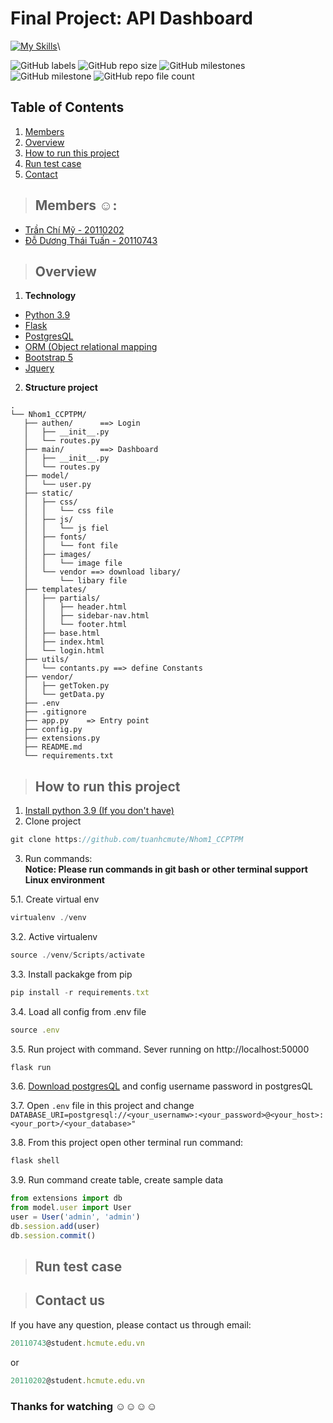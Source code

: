 # Final Project: API Dashboard

[![My Skills](https://skillicons.dev/icons?i=py,js,jquery,html,css,flask,github,postman,vscode,stackoverflow)](https://skillicons.dev)\

![GitHub labels](https://img.shields.io/github/labels/tuanhcmute/Nhom1_CCPTPM/documentation)
![GitHub repo size](https://img.shields.io/github/repo-size/tuanhcmute/Nhom1_CCPTPM)
![GitHub milestones](https://img.shields.io/github/milestones/open/tuanhcmute/Nhom1_CCPTPM)
![GitHub milestone](https://img.shields.io/github/milestones/issues-open/tuanhcmute/Nhom1_CCPTPM/1)
![GitHub repo file count](https://img.shields.io/github/directory-file-count/tuanhcmute/Nhom1_CCPTPM)

## Table of Contents

1. [Members](#members)
2. [Overview](#overview)
3. [How to run this project](#run-project)
4. [Run test case](#run-test)
5. [Contact](#contact)

> ## Members :relaxed:: <a name="members"></a>

- [Trần Chí Mỹ - 20110202](https://github.com/mytranchi)
- [Đỗ Dương Thái Tuấn - 20110743](https://github.com/tuanhcmute)

> ## Overview <a name="overview"></a>

1. **Technology**

- [Python 3.9](https://www.python.org/downloads/)
- [Flask](https://flask.palletsprojects.com/en/2.2.x/)
- [PostgresQL](https://www.postgresql.org/docs/)
- [ORM (Object relational mapping](https://flask-sqlalchemy.palletsprojects.com/en/3.0.x/)
- [Bootstrap 5](https://getbootstrap.com/docs/5.0/getting-started/introduction/)
- [Jquery](https://jquery.com/)

2. **Structure project**
 ```
 .
└── Nhom1_CCPTPM/
    ├── authen/      ==> Login
    │   ├── __init__.py
    │   └── routes.py
    ├── main/        ==> Dashboard
    │   ├── __init__.py
    │   └── routes.py
    ├── model/      
    │   └── user.py
    ├── static/
    │   ├── css/
    │   │   └── css file
    │   ├── js/
    │   │   └── js fiel
    │   ├── fonts/
    │   │   └── font file
    │   ├── images/
    │   │   └── image file
    │   └── vendor ==> download libary/
    │       └── libary file
    ├── templates/
    │   ├── partials/
    │   │   ├── header.html
    │   │   ├── sidebar-nav.html
    │   │   └── footer.html
    │   ├── base.html
    │   ├── index.html
    │   └── login.html
    ├── utils/
    │   └── contants.py ==> define Constants
    ├── vendor/
    │   ├── getToken.py
    │   └── getData.py
    ├── .env
    ├── .gitignore
    ├── app.py    => Entry point
    ├── config.py
    ├── extensions.py
    ├── README.md
    └── requirements.txt
 ```

> ## How to run this project <a name="run-project"></a>

1. [Install python 3.9 (If you don't have)](https://www.python.org/downloads/)
2. Clone project
```js
git clone https://github.com/tuanhcmute/Nhom1_CCPTPM
```
3. Run commands:\
**Notice: Please run commands in git bash or other terminal support Linux environment**
> 
5.1. Create virtual env

```js
virtualenv ./venv
```

3.2. Active virtualenv

```js
source ./venv/Scripts/activate
```

3.3. Install packakge from pip

```js
pip install -r requirements.txt
```

3.4. Load all config from .env file

```js
source .env
```

3.5. Run project with command. Sever running on http://localhost:50000

```js
flask run
```

3.6. [Download postgresQL](https://www.postgresql.org/download/) and config username password in postgresQL

3.7. Open `.env` file in this project and change `DATABASE_URI=postgresql://<your_usernamw>:<your_password>@<your_host>:<your_port>/<your_database>"`

3.8. From this project open other terminal run command:

```js
flask shell
```

3.9. Run command create table, create sample data

```js
from extensions import db
from model.user import User
user = User('admin', 'admin')
db.session.add(user)
db.session.commit()
```
> ## Run test case <a name="run-test"></a>

> ## Contact us <a name="contact"></a>
If you have any question, please contact us through email: 
```js
20110743@student.hcmute.edu.vn
```
or 
```js 
20110202@student.hcmute.edu.vn
```

### Thanks for watching :relaxed::relaxed::relaxed::relaxed:
